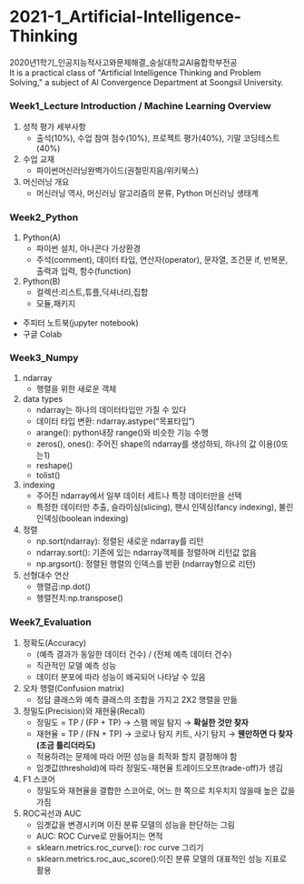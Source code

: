 # 2021-1_Artificial-Intelligence-Thinking
2020년1학기_인공지능적사고와문제해결_숭실대학교AI융합학부전공  
It is a practical class of "Artificial Intelligence Thinking and Problem Solving," a subject of AI Convergence Department at Soongsil University.


### Week1_Lecture Introduction / Machine Learning Overview
1. 성적 평가 세부사항
	- 출석(10%), 수업 참여 점수(10%), 프로젝트 평가(40%), 기말 코딩테스트(40%)
2. 수업 교재
	- 파이썬머신러닝완벽가이드(권철민지음/위키북스)
3. 머신러닝 개요
	- 머신러닝 역사, 머신러닝 알고리즘의 분류, Python 머신러닝 생태계

### Week2_Python
1. Python(A)
 	- 파이썬 설치, 아나콘다 가상환경
 	- 주석(comment), 데이터 타입, 연산자(operator), 문자열, 조건문 if, 반복문, 출력과 입력, 함수(function)
2. Python(B)
 	- 컬렉션:리스트,튜플,딕셔너리,집합
 	- 모듈,패키지
  - 주피터 노트북(jupyter notebook)
  - 구글 Colab

### Week3_Numpy
1. ndarray
  	- 행렬을 위한 새로운 객체
2. data types
 	- ndarray는 하나의 데이터타입만 가질 수 있다
 	- 데이터 타입 변환: ndarray.astype(“목표타입”)
 	- arange(): python내장 range()와 비슷한 기능 수행  
 	- zeros(), ones(): 주어진 shape의 ndarray를 생성하되, 하나의 값 이용(0또는1)
 	- reshape()
 	- tolist()
3. indexing
  	-  주어진 ndarray에서 일부 데이터 세트나 특정 데이터만을 선택
  	- 특정한 데이터만 추출, 슬라이싱(slicing), 팬시 인덱싱(fancy indexing), 불린 인덱싱(boolean indexing)
4. 정렬
  	- np.sort(ndarray): 정렬된 새로운 ndarray를 리턴
  	- ndarray.sort(): 기존에 있는 ndarray객체를 정렬하며 리턴값 없음
  	- np.argsort(): 정렬된 행렬의 인덱스를 반환 (ndarray형으로 리턴)
5. 선형대수 연산
  	- 행렬곱:np.dot()
  	- 행렬전치:np.transpose()

### Week7_Evaluation
1. 정확도(Accuracy)
	- (예측 결과가 동일한 데이터 건수) / (전체 예측 데이터 건수)
	- 직관적인 모델 예측 성능
	- 데이터 분포에 따라 성능이 왜곡되어 나타날 수 있음
2. 오차 행렬(Confusion matrix)
	- 정답 클래스와 예측 클래스의 조합을 가지고 2X2 행렬을 만듦
3. 정밀도(Precision)와 재현율(Recall)
	- 정밀도 = TP / (FP + TP) → 스팸 메일 탐지 → __확실한 것만 찾자__
	- 재현율 = TP / (FN + TP) → 코로나 탐지 키트, 사기 탐지 → __웬만하면 다 찾자(조금 틀리더라도)__
	- 적용하려는 문제에 따라 어떤 성능을 최적화 할지 결정해야 함
	- 임곗값(threshold)에 따라 정밀도-재현율 트레이드오프(trade-off)가 생김
4. F1 스코어
	- 정밀도와 재현율을 결합한 스코어로, 어느 한 쪽으로 치우치지 않을때 높은 값을 가짐
5. ROC곡선과 AUC
	- 임곗값을 변경시키며 이진 분류 모델의 성능을 판단하는 그림
	- AUC: ROC Curve로 만들어지는 면적
	- sklearn.metrics.roc_curve(): roc curve 그리기
	- sklearn.metrics.roc_auc_score():이진 분류 모델의 대표적인 성능 지표로 활용
